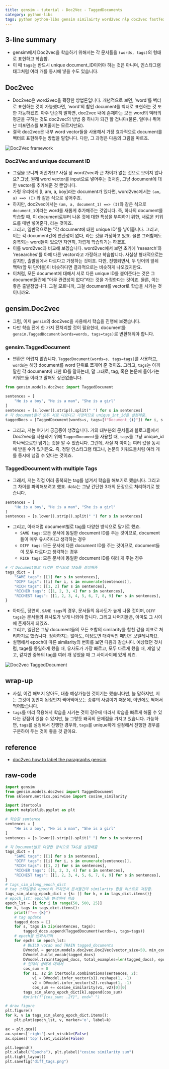 ```yaml
---
title: gensim - tutorial - Doc2Vec - TaggedDocuments
category: python-libs
tags: python python-libs gensim similairty word2vec nlp doc2vec fastText TaggedDocument
---
```


## 3-line summary 

- gensim에서 Doc2vec을 학습하기 위해서는 각 문서들을 `(words, tags)`의 형태로 표현하고 학습함. 
- 이 때 `tags`는 반드시 unique document_ID이어야 하는 것은 아니며, 인스타그램 태그처럼 여러 개를 동시에 넣을 수도 있습니다.

## Doc2vec

- Doc2vec은 word2vec을 확장한 방법론입니다. 개념적으로 보면, 'word'를 벡터로 표현하는 것이 가능했다면, 'word'의 합인 document를 벡터로 표현하는 것 또한 가능하겠죠. 아주 단순히 말하면, doc2vec 내에 존재하는 모든 word의 벡터의 평균을 구하는 것도 doc2vec의 방법 중 하나가 되긴 할 겁니다(물론, 얼마나 뛰어난 퍼포먼스를 보여줄지는 모르지만요). 
- 결국 doc2vec은 내부 word vector들을 사용해서 가장 효과적으로 document를 벡터로 표현해주는 방법을 말합니다. 다만, 그 과정은 다음의 그림을 따르죠. 

![Doc2Vec framework](https://img.colabug.com/2019/03/7c55616e48ab48bcf424456f6095ae1a.png)


### Doc2Vec and unique document ID 

- 그림을 보니까 어떤가요? 사실 상 word2vec과 큰 차이가 없는 것으로 보이지 않나요? 그냥, 원래 word vector를 input으로 넣어주는 것처럼, 그냥 document에 대한 vector를 추가해준 것 뿐입니다. 
- 가령 우리에게 [I, am, a, boy]라는 document가 있다면, word2vec에서는 `(am, a) ==> (I)` 와 같은 식으로 넣어주죠. 
- 하지만, doc2vec에서는 `(am, a, document_1) ==> (I)`와 같은 식으로 `document_1`이라는 word를 새롭게 추가해주는 것입니다. 즉, 하나의 document를 학습할 때, 이 document로부터 나온 것에 대한 특성을 부여하기 위한, 새로운 키워드를 매번 넣어준다, 라는 것이죠. 
- 그리고, 일반적으로는 "각 document에 대한 unique ID"를 넣어줍니다. 그리고, 이는 각 document간에 연관성이 없다, 라는 것을 가정하고 있죠. 물론 그러함에도 중복되는 word들이 있으면 자연히, 가깝게 학습되기는 하겠죠.
- 이를 word2vec과 비교해 보겠습니다. word2vec에서 보면 초기에 'research'와 'researches'를 아예 다른 vector라고 가정하고 학습합니다. 사실상 형태적으로는 같지만, 출발점에서 다르다고 가정하는 것이죠. 다만, 진행되면서, 두 단어의 앞뒤 맥락(앞 뒤 단어들)이 비슷하다면 결과적으로는 비슷하게 나오겠지만요. 
- 이처럼, 모든 document에 대해서 서로 다른 unique ID를 붙여준다는 것은 그 document들간에 "아무 관련성이 없다"라는 것을 가정한다는 것이죠. 물론, 이는 좋은 출발점입니다. 그걸 모르니까, 그걸 document를 vector로 학습을 시키는 것이니까요. 

## gensim.Doc2vec

- 그럼, 이제 `gensim`의 doc2vec을 사용해서 학습을 진행해 보겠습니다. 
- 다만 학습 전에 한 가지 전처리할 것이 필요한데, document를 `gensim.TaggedDocument(words=words, tags=tags)`로 변환해줘야 합니다.

### gensim.TaggedDocument

- 변환은 어렵지 않습니다. `TaggedDocument(words=s, tags=tags)`를 사용하고, `words`는 해당 document를 word 단위로 쪼개어 준 것이죠. 그리고, `tags`는 아까 말한 각 document에 대한 ID를 말하는데, 말 그대로, tag, 혹은 논문에 들어가는 키워드들 이라고 말해도 상관없습니다.

```python
from gensim.models.doc2vec import TaggedDocument

sentences = [
    "He is a boy", "He is a man", "She is a girl"
]
sentences = [s.lower().strip().split(" ") for s in sentences]
# 각 document들이 모두 서로 다르다고 가정하므로 unique_int_id를 설정해줌.
taggedDocs = [TaggedDocument(words=s, tags=[f"Document_{i}"]) for i, s in enumrate(sentences)]
```

- 그리고, 저는 여기서 궁금증이 생겼습니다. 거의 대부분의 문서들과 블로그들에서 Doc2vec을 사용하기 위해 `TaggedDocument`를 사용할 때, `tags`를 그냥 unique_id 하나씩으로만 넘기는 것을 알 수 있습니다. 그런데, 사실 저 아이는 여러 값을 동시에 받을 수가 있거든요. 즉, 정말 인스타그램 태그나, 논문의 키워드들처럼 여러 개를 동시에 넘길 수 있다는 것이죠. 


### TaggedDocument with multiple Tags

- 그래서, 저는 직접 여러 중복되는 tag를 넘겨서 학습을 해보기로 했습니다. 그리고 그 차이를 파악해보려고 했죠. data는 그냥 간단한 3개의 문장으로 처리하기로 했습니다.

```python
sentences = [
    "He is a boy", "He is a man", "She is a girl"
]
sentences = [s.lower().strip().split(" ") for s in sentences]
```

- 그리고, 아래처럼 document별로 tag를 다양한 방식으로 달기로 했죠.
    - `SAME tags`: 모든 문서에 동일한 document ID를 주는 것이므로, document들이 매우 유사하다고 생각하는 경우
    - `DIFF tags`: 모든 문서에 다른 document ID를 주는 것이므로, document들이 모두 다르다고 생각하는 경우 
    - `RICH tags`: 모든 문서에 동일한 document ID를 여러 개 주는 경우 

```python
# 각 Document별로 다양한 방식으로 TAG를 설정해줌
tags_dict = {
    "SAME tags": [[1] for s in sentences], 
    "DIFF tags": [[i] for i, s in enumerate(sentences)], 
    "RICH tags": [[1, 2] for s in sentences],
    "RICHER tags": [[1, 2, 3, 4] for s in sentences],
    "RICHEST tags": [[1, 2, 3, 4, 5, 6, 7, 8, 9] for s in sentences],
}
```

- 아마도, 당연히, `SAME tags`의 경우, 문서들의 유사도가 높게 나올 것이며, `DIFF tags`는 문서들의 유사도가 낮게 나와야 합니다. 그리고 나머지들은, 아마도 그 사이에 존재하게 되겠죠. 
- 그리고, 일단은 그냥 document들의 모든 조합의 similarity를 합친 값을 지표로 처리하기로 했습니다. 정확하지는 않아도, 이정도면 대략적인 패턴은 보일테니까요.
- 실행해서 epoch에 따른 similarity의 변화를 보면 다음과 같습니다. 예상했던 것처럼, tage를 동일하게 했을 때, 유사도가 가장 빠르고, 모두 다르게 했을 때, 제일 낮고, 같지만 중복의 tag를 여러 개 넣었을 때 그 사이사이에 있게 되죠.

![Doc2vec TaggedDocument](/assets/images/markdown_img/doc2vec_TaggedDocument20190315.png)


## wrap-up

- 사실, 이건 해보지 않아도, 대충 예상가능한 것이기는 했습니다만, 늘 말하지만, 저는 그것이 똥인지 된징인지 찍어먹어보는 종류의 사람이기 때문에, 이번에도 찍어서 먹어봤습니다.
- `tags`를 미리 적용해서 학습을 시키는 것이 경우에 따라서 학습을 빠르게 해줄 수 있다는 강점이 있을 수 있지만, 늘 그렇듯 왜곡의 문제점을 가지고 있습니다. 가능하면, `tags`를 설정해서 진행한 경우와, `tags`를 unique하게 설정해서 진행한 경우를 구분하여 두는 것이 좋을 것 같아요.


## reference

- [doc2vec how to label the paragraphs gensim](https://datascience.stackexchange.com/questions/10216/doc2vec-how-to-label-the-paragraphs-gensim)



## raw-code

```python
import gensim
from gensim.models.doc2vec import TaggedDocument
from sklearn.metrics.pairwise import cosine_similarity

import itertools
import matplotlib.pyplot as plt

# 학습할 sentence
sentences = [
    "He is a boy", "He is a man", "She is a girl"
]
sentences = [s.lower().strip().split(" ") for s in sentences]

# 각 Document별로 다양한 방식으로 TAG를 설정해줌
tags_dict = {
    "SAME tags": [[1] for s in sentences], 
    "DIFF tags": [[i] for i, s in enumerate(sentences)], 
    "RICH tags": [[1, 2] for s in sentences],
    "RICHER tags": [[1, 2, 3, 4] for s in sentences],
    "RICHEST tags": [[1, 2, 3, 4, 5, 6, 7, 8, 9] for s in sentences],
}
# tags_sim_along_epoch_dict 
# tag 스타일별로 epoch이 커지면서 문서들간의 similarity 합을 리스트로 저장함.
tags_sim_along_epoch_dict = {k: [] for k, v in tags_dict.items()}
# epoch_lst: epoch을 변경하며 학습
epoch_lst = [i for i in range(50, 500, 25)]
for k, tags in tags_dict.items():
    print(f"== {k}")
    # tag update 
    tagged_docs = []
    for s, tags in zip(sentences, tags): 
        tagged_docs.append(TaggedDocument(words=s, tags=tags))
    # epoch을 변화시키며 
    for epchs in epoch_lst:
        # BUILD vocab and TRAIN tagged_documents
        DVmodel = gensim.models.doc2vec.Doc2Vec(vector_size=50, min_count=1)
        DVmodel.build_vocab(tagged_docs)
        DVmodel.train(tagged_docs, total_examples=len(tagged_docs), epochs=epchs)
        # 현재의 상태에 대해서 
        cos_sum = 0
        for s1, s2 in itertools.combinations(sentences, 2):
            v1 = DVmodel.infer_vector(s1).reshape(1, -1)
            v2 = DVmodel.infer_vector(s2).reshape(1, -1)
            cos_sum += cosine_similarity(v1, v2)[0][0]
        tags_sim_along_epoch_dict[k].append(cos_sum)
        #print(f"{cos_sum: .2f}", end=" ")

# draw figure
plt.figure()
for k, v in tags_sim_along_epoch_dict.items():
    plt.plot(epoch_lst, v, marker='o', label=k)

ax = plt.gca()
ax.spines['right'].set_visible(False)
ax.spines['top'].set_visible(False)

plt.legend()
plt.xlabel("Epochs"), plt.ylabel("cosine similarity sum")
plt.tight_layout()
plt.savefig("diff_tags.png")
```